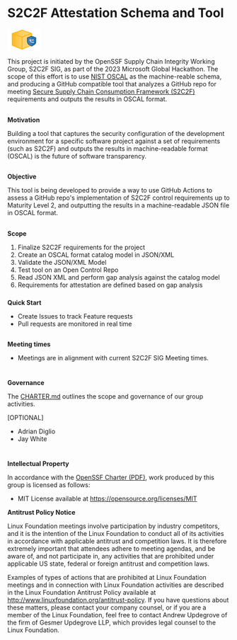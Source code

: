 # **S2C2F Attestation Schema and Tool**

<img alt="secure package icon" src="images/secure-package-icon.png" width=15%>

This project is initiated by the OpenSSF Supply Chain Integrity Working Group, S2C2F SIG, as part of the 2023 Microsoft Global Hackathon. The scope of this effort is to use [NIST OSCAL](https://pages.nist.gov/OSCAL/) as the machine-reable schema, and producing a GitHub compatible tool that analyzes a GitHub repo for meeting [Secure Supply Chain Consumption Framework (S2C2F)](https://github.com/ossf/s2c2f/tree/main) requirements and outputs the results in OSCAL format.


## 
**Motivation**

Building a tool that captures the security configuration of the development environment for a specific software project against a set of requirements (such as S2C2F) and outputs the results in machine-readable format (OSCAL) is the future of software transparency.


## 
**Objective**

This tool is being developed to provide a way to use GitHub Actions to assess a GitHub repo's implementation of S2C2F control requirements up to Maturity Level 2, and outputting the results in a machine-readable JSON file in OSCAL format. 


## 
**Scope**

1. Finalize S2C2F requirements for the project
2. Create an OSCAL format catalog model in JSON/XML
3. Validate the JSON/XML Model
4. Test tool on an Open Control Repo
5. Read JSON XML and perform gap analysis against the catalog model
5. Requirements for attestation are defined based on gap analysis


### 
**Quick Start**

*   Create Issues to track Feature requests
*   Pull requests are monitored in real time

## 
**Meeting times**

*   Meetings are in alignment with current S2C2F SIG Meeting times.

# 
**Governance**

The [CHARTER.md](https://github.com/ossf/S2C2F-attestation-schema-and-tool/blob/main/CHARTER.md) outlines the scope and governance of our group activities.


[OPTIONAL]
*   Adrian Diglio 
*   Jay White

#
**Intellectual Property**

In accordance with the [OpenSSF Charter (PDF)](https://charter.openssf.org/), work produced by this group is licensed as follows:

* MIT License available at https://opensource.org/licenses/MIT


**Antitrust Policy Notice**

Linux Foundation meetings involve participation by industry competitors, and it is the intention of the Linux Foundation to conduct all of its activities in accordance with applicable antitrust and competition laws. It is therefore extremely important that attendees adhere to meeting agendas, and be aware of, and not participate in, any activities that are prohibited under applicable US state, federal or foreign antitrust and competition laws.

Examples of types of actions that are prohibited at Linux Foundation meetings and in connection with Linux Foundation activities are described in the Linux Foundation Antitrust Policy available at http://www.linuxfoundation.org/antitrust-policy. If you have questions about these matters, please contact your company counsel, or if you are a member of the Linux Foundation, feel free to contact Andrew Updegrove of the firm of Gesmer Updegrove LLP, which provides legal counsel to the Linux Foundation.
